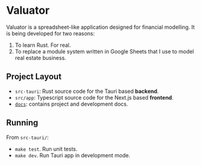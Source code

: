 # Valuator

Valuator is a spreadsheet-like application designed for financial modelling. It is being developed for two reasons:

1. To learn Rust. For real. 
2. To replace a module system written in Google Sheets that I use to model real estate business.

## Project Layout

- `src-tauri`: Rust source code for the Tauri based **backend**.
- `src/app`: Typescript source code for the Next.js based **frontend**.
- [`docs`](docs/main.md): contains project and development docs.

## Running

From `src-tauri/`:

- `make test`. Run unit tests.
- `make dev`. Run Tauri app in development mode.